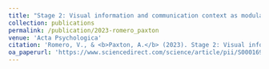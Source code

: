 ```yaml
---
title: "Stage 2: Visual information and communication context as modulators of interpersonal coordination in face-to-face and videoconference-based interactions [Registered Report]"
collection: publications
permalink: /publication/2023-romero_paxton
venue: 'Acta Psychologica'
citation: 'Romero, V., & <b>Paxton, A.</b> (2023). Stage 2: Visual information and communication context as modulators of interpersonal coordination in face-to-face and videoconference-based interactions [Registered Report]. <i>Acta Psychologica</i>, 239, 103992.'
oa_paperurl: 'https://www.sciencedirect.com/science/article/pii/S0001691823001683'
---
```


